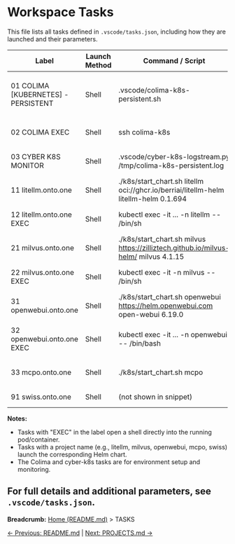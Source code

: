 # Workspace Tasks

This file lists all tasks defined in `.vscode/tasks.json`, including how they are launched and their parameters.

| Label                        | Launch Method | Command / Script | Parameters / Notes |
|------------------------------|--------------|------------------|-------------------|
| 01 COLIMA [KUBERNETES] - PERSISTENT | Shell        | .vscode/colima-k8s-persistent.sh | Background task, starts Colima in Kubernetes mode |
| 02 COLIMA EXEC               | Shell        | ssh colima-k8s   | Opens shell into Colima VM |
| 03 CYBER K8S MONITOR         | Shell        | .vscode/cyber-k8s-logstream.py /tmp/colima-k8s-persistent.log | Background log monitor for Colima |
| 11 litellm.onto.one          | Shell        | ./k8s/start_chart.sh litellm oci://ghcr.io/berriai/litellm-helm litellm-helm 0.1.694 | Launches litellm Helm chart |
| 12 litellm.onto.one EXEC     | Shell        | kubectl exec -it ... -n litellm -- /bin/sh | Opens shell in litellm pod |
| 21 milvus.onto.one           | Shell        | ./k8s/start_chart.sh milvus https://zilliztech.github.io/milvus-helm/ milvus 4.1.15 | Launches milvus Helm chart |
| 22 milvus.onto.one EXEC      | Shell        | kubectl exec -it -n milvus -- /bin/sh | Opens shell in milvus pod |
| 31 openwebui.onto.one        | Shell        | ./k8s/start_chart.sh openwebui https://helm.openwebui.com open-webui 6.19.0 | Launches openwebui Helm chart |
| 32 openwebui.onto.one EXEC   | Shell        | kubectl exec -it ... -n openwebui -- /bin/bash | Opens shell in openwebui pod |
| 33 mcpo.onto.one             | Shell        | ./k8s/start_chart.sh mcpo | Launches mcpo Helm chart |
| 91 swiss.onto.one            | Shell        | (not shown in snippet) | (details in tasks.json) |

**Notes:**
- Tasks with "EXEC" in the label open a shell directly into the running pod/container.
- Tasks with a project name (e.g., litellm, milvus, openwebui, mcpo, swiss) launch the corresponding Helm chart.
- The Colima and cyber-k8s tasks are for environment setup and monitoring.

For full details and additional parameters, see `.vscode/tasks.json`.
---

**Breadcrumb:** [Home (README.md)](README.md) > TASKS

[← Previous: README.md](README.md) | [Next: PROJECTS.md →](PROJECTS.md)